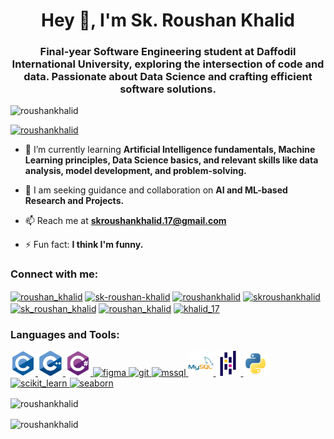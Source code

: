 <h1 align="center">Hey 👋, I'm Sk. Roushan Khalid</h1>
<h3 align="center">Final-year Software Engineering student at Daffodil International University, exploring the intersection of code and data. Passionate about Data Science and crafting efficient software solutions.</h3>

<p align="left"> <img src="https://komarev.com/ghpvc/?username=roushankhalid&label=Profile%20views&color=0e75b6&style=flat" alt="roushankhalid" /> </p>

<p align="left"> <a href="https://github.com/ryo-ma/github-profile-trophy"><img src="https://github-profile-trophy.vercel.app/?username=roushankhalid" alt="roushankhalid" /></a> </p>

- 🌱 I’m currently learning **Artificial Intelligence fundamentals, Machine Learning principles, Data Science basics, and relevant skills like data analysis, model development, and problem-solving.**

- 👯 I am seeking guidance and collaboration on **AI and ML-based Research and Projects.**

- 📫 Reach me at **skroushankhalid.17@gmail.com**

- ⚡ Fun fact: **I think I'm funny.**

<h3 align="left">Connect with me:</h3>
<p align="left">
<a href="https://twitter.com/roushan_khalid" target="blank"><img align="center" src="https://raw.githubusercontent.com/rahuldkjain/github-profile-readme-generator/master/src/images/icons/Social/twitter.svg" alt="roushan_khalid" height="30" width="40" /></a>
<a href="https://linkedin.com/in/sk-roushan-khalid" target="blank"><img align="center" src="https://raw.githubusercontent.com/rahuldkjain/github-profile-readme-generator/master/src/images/icons/Social/linked-in-alt.svg" alt="sk-roushan-khalid" height="30" width="40" /></a>
<a href="https://kaggle.com/roushankhalid" target="blank"><img align="center" src="https://raw.githubusercontent.com/rahuldkjain/github-profile-readme-generator/master/src/images/icons/Social/kaggle.svg" alt="roushankhalid" height="30" width="40" /></a>
<a href="https://fb.com/skroushankhalid" target="blank"><img align="center" src="https://raw.githubusercontent.com/rahuldkjain/github-profile-readme-generator/master/src/images/icons/Social/facebook.svg" alt="skroushankhalid" height="30" width="40" /></a>
<a href="https://instagram.com/sk_roushan_khalid" target="blank"><img align="center" src="https://raw.githubusercontent.com/rahuldkjain/github-profile-readme-generator/master/src/images/icons/Social/instagram.svg" alt="sk_roushan_khalid" height="30" width="40" /></a>
<a href="https://www.codechef.com/users/roushan_khalid" target="blank"><img align="center" src="https://cdn.jsdelivr.net/npm/simple-icons@3.1.0/icons/codechef.svg" alt="roushan_khalid" height="30" width="40" /></a>
<a href="https://codeforces.com/profile/khalid_17" target="blank"><img align="center" src="https://raw.githubusercontent.com/rahuldkjain/github-profile-readme-generator/master/src/images/icons/Social/codeforces.svg" alt="khalid_17" height="30" width="40" /></a>
</p>

<h3 align="left">Languages and Tools:</h3>
<p align="left">
<a href="https://www.cprogramming.com/" target="_blank" rel="noreferrer"> <img src="https://raw.githubusercontent.com/devicons/devicon/master/icons/c/c-original.svg" alt="c" width="40" height="40"/> </a> 
<a href="https://www.w3schools.com/cpp/" target="_blank" rel="noreferrer"> <img src="https://raw.githubusercontent.com/devicons/devicon/master/icons/cplusplus/cplusplus-original.svg" alt="cplusplus" width="40" height="40"/> </a> 
<a href="https://www.w3schools.com/cs/" target="_blank" rel="noreferrer"> <img src="https://raw.githubusercontent.com/devicons/devicon/master/icons/csharp/csharp-original.svg" alt="csharp" width="40" height="40"/> </a> 
<a href="https://www.figma.com/" target="_blank" rel="noreferrer"> <img src="https://www.vectorlogo.zone/logos/figma/figma-icon.svg" alt="figma" width="40" height="40"/> </a> 
<a href="https://git-scm.com/" target="_blank" rel="noreferrer"> <img src="https://www.vectorlogo.zone/logos/git-scm/git-scm-icon.svg" alt="git" width="40" height="40"/> </a> 
<a href="https://www.microsoft.com/en-us/sql-server" target="_blank" rel="noreferrer"> <img src="https://www.svgrepo.com/show/303229/microsoft-sql-server-logo.svg" alt="mssql" width="40" height="40"/> </a> 
<a href="https://www.mysql.com/" target="_blank" rel="noreferrer"> <img src="https://raw.githubusercontent.com/devicons/devicon/master/icons/mysql/mysql-original-wordmark.svg" alt="mysql" width="40" height="40"/> </a> 
<a href="https://pandas.pydata.org/" target="_blank" rel="noreferrer"> <img src="https://raw.githubusercontent.com/devicons/devicon/2ae2a900d2f041da66e950e4d48052658d850630/icons/pandas/pandas-original.svg" alt="pandas" width="40" height="40"/> </a> 
<a href="https://www.python.org" target="_blank" rel="noreferrer"> <img src="https://raw.githubusercontent.com/devicons/devicon/master/icons/python/python-original.svg" alt="python" width="40" height="40"/> </a> 
<a href="https://scikit-learn.org/" target="_blank" rel="noreferrer"> <img src="https://upload.wikimedia.org/wikipedia/commons/0/05/Scikit_learn_logo_small.svg" alt="scikit_learn" width="40" height="40"/> </a> 
<a href="https://seaborn.pydata.org/" target="_blank" rel="noreferrer"> <img src="https://seaborn.pydata.org/_images/logo-mark-lightbg.svg" alt="seaborn" width="40" height="40"/> </a> 
</p>

<p><img align="center" src="https://github-readme-stats.vercel.app/api/top-langs?username=roushankhalid&show_icons=true&locale=en&layout=compact" alt="roushankhalid" /></p>

<p><img align="center" src="https://github-readme-streak-stats.herokuapp.com/?user=roushankhalid&" alt="roushankhalid" /></p>
